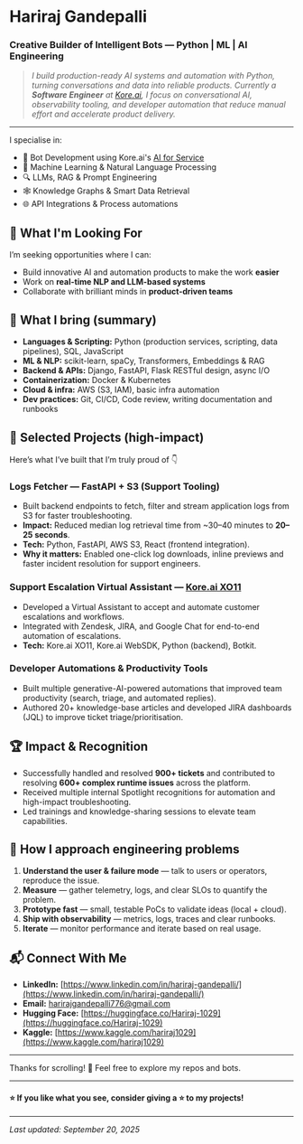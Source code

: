 # Hariraj Gandepalli

### Creative Builder of Intelligent Bots — Python | ML | AI Engineering

> *I build production-ready AI systems and automation with Python, turning conversations and data into reliable products. Currently a **Software Engineer** at [Kore.ai](https://www.kore.ai/), I focus on conversational AI, observability tooling, and developer automation that reduce manual effort and accelerate product delivery.*

---
I specialise in:

* 🤖 Bot Development using Kore.ai's [AI for Service](https://platform.kore.ai)
* 🧬 Machine Learning & Natural Language Processing
* 🔍 LLMs, RAG & Prompt Engineering
* 🕸️ Knowledge Graphs & Smart Data Retrieval
* 🌐 API Integrations & Process automations


## 🎯 What I'm Looking For

I’m seeking opportunities where I can:

* Build innovative AI and automation products to make the work **easier**
* Work on **real-time NLP and LLM-based systems**
* Collaborate with brilliant minds in **product-driven teams**


## 💼 What I bring (summary)

* **Languages & Scripting:** Python (production services, scripting, data pipelines), SQL, JavaScript
* **ML & NLP:** scikit-learn, spaCy, Transformers, Embeddings & RAG
* **Backend & APIs:** Django, FastAPI, Flask RESTful design, async I/O
* **Containerization:** Docker & Kubernetes
* **Cloud & infra:** AWS (S3, IAM), basic infra automation
* **Dev practices:** Git, CI/CD, Code review, writing documentation and runbooks


## 🚀 Selected Projects (high-impact)

Here’s what I’ve built that I’m truly proud of 👇

### Logs Fetcher — FastAPI + S3 (Support Tooling)

* Built backend endpoints to fetch, filter and stream application logs from S3 for faster troubleshooting.
* **Impact:** Reduced median log retrieval time from \~30–40 minutes to **20–25 seconds**.
* **Tech:** Python, FastAPI, AWS S3, React (frontend integration).
* **Why it matters:** Enabled one-click log downloads, inline previews and faster incident resolution for support engineers.

### Support Escalation Virtual Assistant — [Kore.ai XO11](https://platform.kore.ai)

* Developed a Virtual Assistant to accept and automate customer escalations and workflows.
* Integrated with Zendesk, JIRA, and Google Chat for end-to-end automation of escalations.
* **Tech:** Kore.ai XO11, Kore.ai WebSDK, Python (backend), Botkit.

### Developer Automations & Productivity Tools

* Built multiple generative-AI-powered automations that improved team productivity (search, triage, and automated replies).
* Authored 20+ knowledge-base articles and developed JIRA dashboards (JQL) to improve ticket triage/prioritisation.


## 🏆 Impact & Recognition

* Successfully handled and resolved **900+ tickets** and contributed to resolving **600+ complex runtime issues** across the platform.
* Received multiple internal Spotlight recognitions for automation and high-impact troubleshooting.
* Led trainings and knowledge-sharing sessions to elevate team capabilities.


## 🔬 How I approach engineering problems

1. **Understand the user & failure mode** — talk to users or operators, reproduce the issue.
2. **Measure** — gather telemetry, logs, and clear SLOs to quantify the problem.
3. **Prototype fast** — small, testable PoCs to validate ideas (local + cloud).
4. **Ship with observability** — metrics, logs, traces and clear runbooks.
5. **Iterate** — monitor performance and iterate based on real usage.


## 📬 Connect With Me

* **LinkedIn:** [https://www.linkedin.com/in/hariraj-gandepalli/](https://www.linkedin.com/in/hariraj-gandepalli/)
* **Email:** [harirajgandepalli776@gmail.com](mailto:harirajgandepalli776@gmail.com)
* **Hugging Face:** [https://huggingface.co/Hariraj-1029](https://huggingface.co/Hariraj-1029)
* **Kaggle:** [https://www.kaggle.com/hariraj1029](https://www.kaggle.com/hariraj1029)

---

Thanks for scrolling! 🙏 Feel free to explore my repos and bots.

---

#### ⭐ If you like what you see, consider giving a ⭐ to my projects!

---

*Last updated: September 20, 2025*
